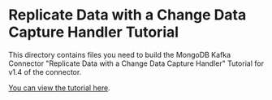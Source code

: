 # Replicate Data with a Change Data Capture Handler Tutorial

This directory contains files you need to build the MongoDB Kafka Connector
"Replicate Data with a Change Data Capture Handler" Tutorial for v1.4 of the connector.

[You can view the tutorial here](https://docs.mongodb.com/kafka-connector/v1.4/tutorials/replicate-with-cdc/).

